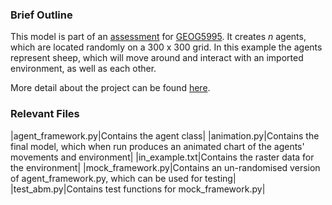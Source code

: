 ### Brief Outline

This model is part of an [assessment](http://www.geog.leeds.ac.uk/courses/computing/study/core-python-phd/assessment1/index.html) for [GEOG5995](http://www.geog.leeds.ac.uk/courses/computing/study/core-python-phd/index.html). It creates *n* agents, which are located randomly on a 300 x 300 grid. In this example the agents represent sheep, which will move around and interact with an imported environment, as well as each other. 

More detail about the project can be found [here](https://lena-kilian.github.io/abm/).

### Relevant Files

|agent_framework.py|Contains the agent class|
|animation.py|Contains the final model, which when run produces an animated chart of the agents' movements and environment|
|in_example.txt|Contains the raster data for the environment|
|mock_framework.py|Contains an un-randomised version of agent_framework.py, which can be used for testing|
|test_abm.py|Contains test functions for mock_framework.py|
